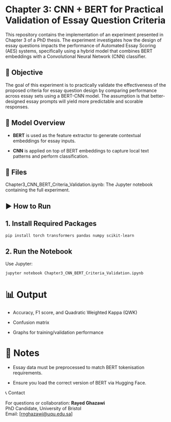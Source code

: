 # Chapter 3: CNN + BERT for Practical Validation of Essay Question Criteria

This repository contains the implementation of an experiment presented in Chapter 3 of a PhD thesis. The experiment investigates how the design of essay questions impacts the performance of Automated Essay Scoring (AES) systems, specifically using a hybrid model that combines BERT embeddings with a Convolutional Neural Network (CNN) classifier.

## 🧪 Objective

The goal of this experiment is to practically validate the effectiveness of the proposed criteria for essay question design by comparing performance across essay sets using a BERT-CNN model. The assumption is that better-designed essay prompts will yield more predictable and scorable responses.

## 🧠 Model Overview

- **BERT** is used as the feature extractor to generate contextual embeddings for essay inputs.

- **CNN** is applied on top of BERT embeddings to capture local text patterns and perform classification.

## 📁 Files

Chapter3_CNN_BERT_Criteria_Validation.ipynb: The Jupyter notebook containing the full experiment.

<!-- Chapter3_CNN_BERT_Criteria_Validation.py: The script version for easy readability and modular editing. -->

## ▶️ How to Run

## 1. Install Required Packages
```bash
pip install torch transformers pandas numpy scikit-learn
```
## 2. Run the Notebook

Use Jupyter:
```bash
jupyter notebook Chapter3_CNN_BERT_Criteria_Validation.ipynb
```
<!--
Or execute the Python script:

python Chapter3_CNN_BERT_Criteria_Validation.py -->

# 📊 Output

- Accuracy, F1 score, and Quadratic Weighted Kappa (QWK)

- Confusion matrix

- Graphs for training/validation performance

# 📌 Notes

- Essay data must be preprocessed to match BERT tokenisation requirements.

- Ensure you load the correct version of BERT via Hugging Face.


📞 Contact

For questions or collaboration: **Rayed Ghazawi**\
PhD Candidate, University of Bristol\
Email: [rnghazawi@uqu.edu.sa]

